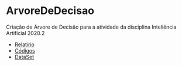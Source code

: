 # ArvoreDeDecisao

Criação de Árvore de Decisão para a atividade da disciplina Inteliência Artificial 2020.2

- [Relatírio](https://github.com/victorhcunha/ArvoreDeDecisao/blob/main/relatorio.md)
- [Códigos](https://github.com/victorhcunha/ArvoreDeDecisao/tree/main/Dados%20e%20Descri%C3%A7%C3%A3o%20da%20Atividade)
- [DataSet](https://github.com/victorhcunha/ArvoreDeDecisao/blob/main/iris.data)
